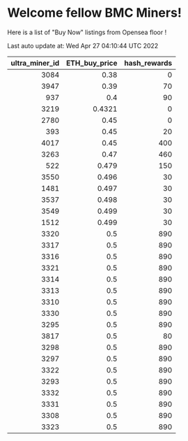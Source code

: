 # Welcome fellow BMC Miners!
Here is a list of "Buy Now" listings from Opensea floor !


Last auto update at: Wed Apr 27 04:10:44 UTC 2022


|   ultra_miner_id |   ETH_buy_price |   hash_rewards |
|-----------------:|----------------:|---------------:|
|             3084 |          0.38   |              0 |
|             3947 |          0.39   |             70 |
|              937 |          0.4    |             90 |
|             3219 |          0.4321 |              0 |
|             2780 |          0.45   |              0 |
|              393 |          0.45   |             20 |
|             4017 |          0.45   |            400 |
|             3263 |          0.47   |            460 |
|              522 |          0.479  |            150 |
|             3550 |          0.496  |             30 |
|             1481 |          0.497  |             30 |
|             3537 |          0.498  |             30 |
|             3549 |          0.499  |             30 |
|             1512 |          0.499  |             30 |
|             3320 |          0.5    |            890 |
|             3317 |          0.5    |            890 |
|             3316 |          0.5    |            890 |
|             3321 |          0.5    |            890 |
|             3314 |          0.5    |            890 |
|             3313 |          0.5    |            890 |
|             3310 |          0.5    |            890 |
|             3330 |          0.5    |            890 |
|             3295 |          0.5    |            890 |
|             3817 |          0.5    |             80 |
|             3298 |          0.5    |            890 |
|             3297 |          0.5    |            890 |
|             3322 |          0.5    |            890 |
|             3293 |          0.5    |            890 |
|             3332 |          0.5    |            890 |
|             3331 |          0.5    |            890 |
|             3308 |          0.5    |            890 |
|             3323 |          0.5    |            890 |